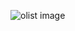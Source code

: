 ![olist image](https://user-images.githubusercontent.com/131379055/267411273-a7a02be6-3aaf-4a4c-b0ef-f986e87ad78d.png)
